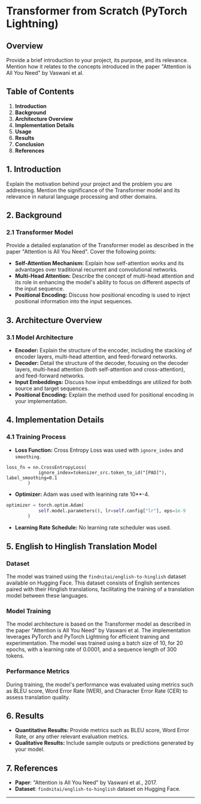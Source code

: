 
# Transformer from Scratch (PyTorch Lightning)

## Overview

Provide a brief introduction to your project, its purpose, and its relevance. Mention how it relates to the concepts introduced in the paper "Attention is All You Need" by Vaswani et al.

## Table of Contents

1. **Introduction**
2. **Background**
3. **Architecture Overview**
4. **Implementation Details**
5. **Usage**
6. **Results**
7. **Conclusion**
8. **References**

## 1. Introduction

Explain the motivation behind your project and the problem you are addressing. Mention the significance of the Transformer model and its relevance in natural language processing and other domains.

## 2. Background

### 2.1 Transformer Model

Provide a detailed explanation of the Transformer model as described in the paper "Attention is All You Need". Cover the following points:

- **Self-Attention Mechanism:** Explain how self-attention works and its advantages over traditional recurrent and convolutional networks.
- **Multi-Head Attention:** Describe the concept of multi-head attention and its role in enhancing the model's ability to focus on different aspects of the input sequence.
- **Positional Encoding:** Discuss how positional encoding is used to inject positional information into the input sequences.

## 3. Architecture Overview

### 3.1 Model Architecture

- **Encoder:** Explain the structure of the encoder, including the stacking of encoder layers, multi-head attention, and feed-forward networks.
- **Decoder:** Detail the structure of the decoder, focusing on the decoder layers, multi-head attention (both self-attention and cross-attention), and feed-forward networks.
- **Input Embeddings:** Discuss how input embeddings are utilized for both source and target sequences.
- **Positional Encoding:** Explain the method used for positional encoding in your implementation.

## 4. Implementation Details

### 4.1 Training Process

- **Loss Function:** Cross Entropy Loss was used with `ignore_index` and `smoothing`.

~~~pyhton
loss_fn = nn.CrossEntropyLoss(
            ignore_index=tokenizer_src.token_to_id("[PAD]"), label_smoothing=0.1
        )
~~~

- **Optimizer:** Adam was used with learining rate 10**-4.

~~~python
optimizer = torch.optim.Adam(
            self.model.parameters(), lr=self.config["lr"], eps=1e-9
        )
~~~

- **Learning Rate Schedule:** No learning rate scheduler was used.

## 5. English to Hinglish Translation Model

### Dataset

The model was trained using the `findnitai/english-to-hinglish` dataset available on Hugging Face. This dataset consists of English sentences paired with their Hinglish translations, facilitating the training of a translation model between these languages.

### Model Training

The model architecture is based on the Transformer model as described in the paper "Attention is All You Need" by Vaswani et al. The implementation leverages PyTorch and PyTorch Lightning for efficient training and experimentation. The model was trained using a batch size of 10, for 20 epochs, with a learning rate of 0.0001, and a sequence length of 300 tokens.

### Performance Metrics

During training, the model's performance was evaluated using metrics such as BLEU score, Word Error Rate (WER), and Character Error Rate (CER) to assess translation quality.

## 6. Results

- **Quantitative Results:** Provide metrics such as BLEU score, Word Error Rate, or any other relevant evaluation metrics.
- **Qualitative Results:** Include sample outputs or predictions generated by your model.

## 7. References

- **Paper**: "Attention is All You Need" by Vaswani et al., 2017.
- **Dataset**: `findnitai/english-to-hinglish` dataset on Hugging Face.

---

<!-- ### Notes for Pictures:

- **Visualizing Attention Mechanism:** Include diagrams showing how attention weights are computed.
- **Transformer Architecture:** Diagrams illustrating the overall architecture of the Transformer model.
- **Training Process:** Charts or graphs depicting training/validation loss over epochs or other relevant metrics. -->
